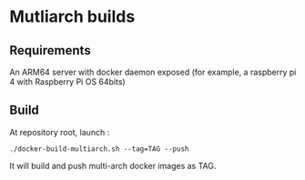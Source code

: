 # Mutliarch builds

## Requirements

An ARM64 server with docker daemon exposed (for example, a raspberry pi 4 with Raspberry Pi OS 64bits)

## Build

At repository root, launch :

```
./docker-build-multiarch.sh --tag=TAG --push
```

It will build and push multi-arch docker images as TAG.
